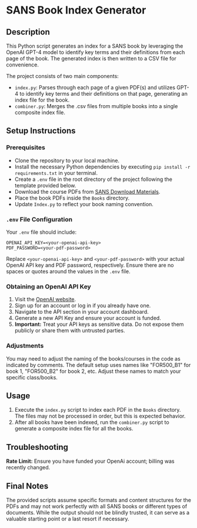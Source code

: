# SANS Book Index Generator

## Description

This Python script generates an index for a SANS book by leveraging the OpenAI GPT-4 model to identify key terms and their definitions from each page of the book. The generated index is then written to a CSV file for convenience.

The project consists of two main components:

- `index.py`: Parses through each page of a given PDF(s) and utilizes GPT-4 to identify key terms and their definitions on that page, generating an index file for the book.
- `combiner.py`: Merges the .csv files from multiple books into a single composite index file.

## Setup Instructions

### Prerequisites

- Clone the repository to your local machine.
- Install the necessary Python dependencies by executing `pip install -r requirements.txt` in your terminal.
- Create a `.env` file in the root directory of the project following the template provided below.
- Download the course PDFs from [SANS Download Materials](https://www.sans.org/account/download-materials).
- Place the book PDFs inside the `Books` directory.
- Update `Index.py` to reflect your book naming convention.

### `.env` File Configuration

Your `.env` file should include:

```plaintext
OPENAI_API_KEY=<your-openai-api-key>
PDF_PASSWORD=<your-pdf-password>
```

Replace `<your-openai-api-key>` and `<your-pdf-password>` with your actual OpenAI API key and PDF password, respectively. Ensure there are no spaces or quotes around the values in the `.env` file.

### Obtaining an OpenAI API Key

1. Visit the [OpenAI website](https://openai.com/).
2. Sign up for an account or log in if you already have one.
3. Navigate to the API section in your account dashboard.
4. Generate a new API Key and ensure your account is funded.
5. **Important:** Treat your API keys as sensitive data. Do not expose them publicly or share them with untrusted parties.

### Adjustments

You may need to adjust the naming of the books/courses in the code as indicated by comments. The default setup uses names like "FOR500_B1" for book 1, "FOR500_B2" for book 2, etc. Adjust these names to match your specific class/books.

## Usage

1. Execute the `index.py` script to index each PDF in the `Books` directory. The files may not be processed in order, but this is expected behavior.
2. After all books have been indexed, run the `combiner.py` script to generate a composite index file for all the books.

## Troubleshooting

**Rate Limit:** Ensure you have funded your OpenAi account; billing was recently changed.

## Final Notes

The provided scripts assume specific formats and content structures for the PDFs and may not work perfectly with all SANS books or different types of documents. While the output should not be blindly trusted, it can serve as a valuable starting point or a last resort if necessary.
